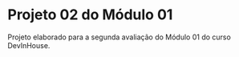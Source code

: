 # Projeto 02 do Módulo 01
Projeto elaborado para a segunda avaliação do Módulo 01 do curso DevInHouse. 